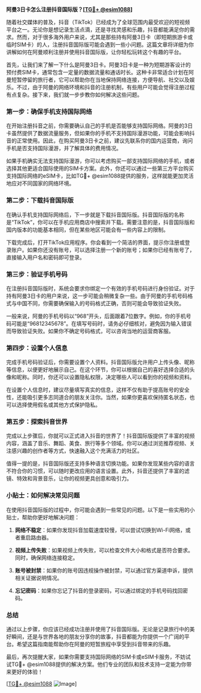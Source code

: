 **阿曼3日卡怎么注册抖音国际版？[[TG💪+ @esim1088](https://t.me/s/esim1088)]**

随着社交媒体的普及，抖音（TikTok）已经成为了全球范围内最受欢迎的短视频平台之一。无论你是想记录生活点滴，还是寻找灵感和乐趣，抖音都能满足你的需求。然而，对于很多海外用户来说，尤其是那些持有阿曼3日卡（即短期旅游卡或临时SIM卡）的人，注册抖音国际版可能会遇到一些小问题。这篇文章将详细为你讲解如何在阿曼顺利注册并使用抖音国际版，让你轻松玩转这个有趣的平台。

首先，让我们来了解一下什么是阿曼3日卡。阿曼3日卡是一种为短期游客设计的预付费SIM卡，通常包含一定量的数据流量和通话时长。这种卡非常适合计划在阿曼短暂停留的旅行者，它可以帮助你在当地保持网络连接，方便导航、社交以及娱乐。不过，由于阿曼的网络环境和抖音的注册机制，有些用户可能会觉得注册过程有点复杂。接下来，我们就一步步教你如何解决这些问题。

### 第一步：确保手机支持国际网络

在开始注册抖音之前，你需要确认自己的手机是否能够支持国际网络。阿曼的3日卡虽然提供了数据流量服务，但如果你的手机不支持国际漫游功能，可能会影响抖音的正常使用。因此，在购买阿曼3日卡之前，建议先联系你的国内运营商，询问手机是否支持国际漫游，并了解具体的费用情况。

如果手机确实无法支持国际漫游，你可以考虑购买一部支持国际网络的手机，或者选择其他更适合国际使用的SIM卡方案。此外，你还可以通过一些第三方平台购买支持国际网络的eSIM卡，比如TG💪+ @esim1088提供的服务，这样就能更加灵活地应对不同国家的网络环境。

### 第二步：下载抖音国际版

在确认手机支持国际网络后，下一步就是下载抖音国际版。抖音国际版的名称是“TikTok”，你可以在手机应用商店中搜索并下载。需要注意的是，抖音国际版和国内版本的功能基本相同，但在某些地区可能会有一些内容上的限制。

下载完成后，打开TikTok应用程序。你会看到一个简洁的界面，提示你注册或登录账户。如果你还没有账号，可以选择注册一个新的账号；如果你已经有账号了，直接输入用户名和密码即可登录。

### 第三步：验证手机号码

在注册抖音国际版时，系统会要求你绑定一个有效的手机号码进行身份验证。对于持有阿曼3日卡的用户来说，这一步可能会稍微复杂一些。由于阿曼的手机号码格式与中国不同，你需要确保输入的号码格式正确，否则可能会导致验证失败。

一般来说，阿曼的手机号码以“968”开头，后面跟着7位数字。例如，你的手机号码可能是“96812345678”。在填写号码时，请务必仔细核对，避免因为输入错误而导致验证失败。如果你不确定号码格式，可以咨询当地的运营商客服。

### 第四步：设置个人信息

完成手机号码验证后，你需要设置个人资料。抖音国际版允许用户上传头像、昵称等信息，以便更好地展示自己。在这个环节，你可以根据自己的喜好选择合适的头像和昵称。同时，你还可以设置隐私权限，决定哪些人可以看到你的视频和资料。

在设置个人信息时，建议尽量填写真实的信息，这样不仅有助于提高账号的安全性，还能吸引更多志同道合的朋友关注你。当然，如果你更喜欢保持匿名状态，也可以选择使用假名或其他方式保护隐私。

### 第五步：探索抖音世界

完成以上步骤后，你就可以正式进入抖音的世界了！抖音国际版提供了丰富的视频内容，涵盖了音乐、舞蹈、美食、旅行等多个领域。你可以通过浏览推荐视频、关注感兴趣的创作者等方式，快速融入这个充满活力的社区。

值得一提的是，抖音国际版还支持多种语言切换功能。如果你发现某些内容的语言不符合你的习惯，可以随时更改应用的语言设置。此外，抖音还提供了丰富的滤镜、特效和背景音乐，让你的视频更具创意和吸引力。

### 小贴士：如何解决常见问题

在使用抖音国际版的过程中，你可能会遇到一些常见的问题。以下是一些实用的小贴士，帮助你更好地解决问题：

1. **网络不稳定**：如果你发现抖音加载速度较慢，可以尝试切换到Wi-Fi网络，或者重启路由器。
   
2. **视频上传失败**：如果视频上传失败，可以检查文件大小和格式是否符合要求。同时，确保网络连接稳定。

3. **账号被封禁**：如果你的账号因违规操作被封禁，可以通过官方渠道申诉，提供相关证据说明情况。

4. **忘记密码**：如果你忘记了抖音的登录密码，可以通过绑定的手机号码找回密码。

### 总结

通过以上步骤，你应该已经成功注册并使用了抖音国际版。无论是记录旅行中的美好瞬间，还是与世界各地的朋友分享你的故事，抖音都能为你提供一个广阔的平台。希望这篇指南能帮助你在阿曼的短暂旅程中享受到抖音带来的乐趣。

最后，再次提醒大家，如果你需要支持国际网络的SIM卡或eSIM卡服务，不妨试试TG💪+ @esim1088提供的解决方案。他们专业的团队和技术支持一定能为你带来更好的体验！

[[TG💪+ @esim1088](https://t.me/s/esim1088) ![Image](https://i.postimg.cc/4NQfJmqS/Snipaste-2025-05-13-00-14-12.png)]